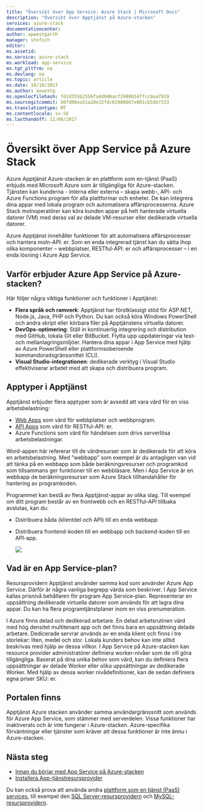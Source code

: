 ```yaml
---
title: "Översikt över App Service: Azure Stack | Microsoft Docs"
description: "Översikt över Apptjänst på Azure-stacken"
services: azure-stack
documentationcenter: 
author: apwestgarth
manager: stefsch
editor: 
ms.assetid: 
ms.service: azure-stack
ms.workload: app-service
ms.tgt_pltfrm: na
ms.devlang: na
ms.topic: article
ms.date: 10/10/2017
ms.author: anwestg
ms.openlocfilehash: fd2d355b2556faddb06acf2998b54ffcc9aa7919
ms.sourcegitcommit: b07d06ea51a20e32fdc61980667e801cb5db7333
ms.translationtype: MT
ms.contentlocale: sv-SE
ms.lasthandoff: 12/08/2017
---
```

# <a name="app-service-on-azure-stack-overview"></a>Översikt över App Service på Azure Stack

Azure Apptjänst Azure-stacken är en plattform som en-tjänst (PaaS) erbjuds med Microsoft Azure som är tillgängliga för Azure-stacken. Tjänsten kan kunderna - interna eller externa – skapa webb-, API- och Azure Functions program för alla plattformar och enheter. De kan integrera dina appar med lokala program och automatisera affärsprocesserna. Azure Stack molnoperatörer kan köra kunden appar på helt hanterade virtuella datorer (VM) med deras val av delade VM-resurser eller dedikerade virtuella datorer.

Azure Apptjänst innehåller funktioner för att automatisera affärsprocesser och hantera moln-API: er. Som en enda integrerad tjänst kan du sätta ihop olika komponenter – webbplatser, RESTful-API: er och affärsprocesser – i en enda lösning i Azure App Service.

## <a name="why-offer-azure-app-service-on-azure-stack"></a>Varför erbjuder Azure App Service på Azure-stacken?

Här följer några viktiga funktioner och funktioner i Apptjänst:
- **Flera språk och ramverk**: Apptjänst har förstklassigt stöd för ASP.NET, Node.js, Java, PHP och Python. Du kan också köra Windows PowerShell och andra skript eller körbara filer på Apptjänstens virtuella datorer.
- **DevOps-optimering**: Ställ in kontinuerlig integrering och distribution med GitHub, lokala Git eller BitBucket. Flytta upp uppdateringar via test- och mellanlagringsmiljöer. Hantera dina appar i App Service med hjälp av Azure PowerShell eller plattformsoberoende kommandoradsgränssnittet (CLI).
- **Visual Studio-integrationen**: dedikerade verktyg i Visual Studio effektiviserar arbetet med att skapa och distribuera program.

## <a name="app-types-in-app-service"></a>Apptyper i Apptjänst

Apptjänst erbjuder flera apptyper som är avsedd att vara värd för en viss arbetsbelastning:

- [Web Apps](https://docs.microsoft.com/azure/app-service-web/app-service-web-overview) som värd för webbplatser och webbprogram.
- [API Apps](https://docs.microsoft.com/azure/app-service-api/app-service-api-apps-why-best-platform) som värd för RESTful-API: er.
- Azure Functions som värd för händelsen som drivs serverlösa arbetsbelastningar.

Word-appen här refererar till de värdresurser som är dedikerade för att köra en arbetsbelastning. Med ”webbapp” som exempel är du antagligen van vid att tänka på en webbapp som både beräkningsresurser och programkod som tillsammans ger funktioner till en webbläsare. Men i App Service är en webbapp de beräkningsresurser som Azure Stack tillhandahåller för hantering av programkoden.

Programmet kan bestå av flera Apptjänst-appar av olika slag. Till exempel om ditt program består av en frontwebb och en RESTful-API tillbaka avslutas, kan du:
- Distribuera båda (klientdel och API) till en enda webbapp
- Distribuera frontend-koden till en webbapp och backend-koden till en API-app.

   ![](media/azure-stack-app-service-overview/image01.png)

## <a name="what-is-an-app-service-plan"></a>Vad är en App Service-plan?

Resursprovidern Apptjänst använder samma kod som använder Azure App Service. Därför är några vanliga begrepp värda som beskriver. I App Service kallas prisnivå behållaren för program App Service-plan. Representerar en uppsättning dedikerade virtuella datorer som används för att lagra dina appar. Du kan ha flera programtjänstplaner inom en viss prenumeration.

I Azure finns delad och dedikerad arbetare. En delad arbetsrutinen värd med hög densitet multitenant app och det finns bara en uppsättning delade arbetare. Dedicerade servrar används av en enda klient och finns i tre storlekar: liten, medel och stor. Lokala kunders behov kan inte alltid beskrivas med hjälp av dessa villkor. I App Service på Azure-stacken kan resource provider administratörer definiera worker-nivåer som de vill göra tillgängliga. Baserat på dina unika behov som värd, kan du definiera flera uppsättningar av delade Worker eller olika uppsättningar av dedikerade Worker. Med hjälp av dessa worker nivådefinitioner, kan de sedan definiera egna priser SKU: er.

## <a name="portal-features"></a>Portalen finns

Apptjänst Azure stacken använder samma användargränssnitt som används för Azure App Service, som stämmer med serverdelen. Vissa funktioner har inaktiverats och är inte fungerar i Azure-stacken. Azure-specifika förväntningar eller tjänster som kräver att dessa funktioner är inte ännu i Azure-stacken.

## <a name="next-steps"></a>Nästa steg


- [Innan du börjar med App Service på Azure-stacken](azure-stack-app-service-before-you-get-started.md)
- [Installera App-tjänstresursprovider](azure-stack-app-service-deploy.md)

Du kan också prova att använda andra [plattform som en tjänst (PaaS) services](azure-stack-tools-paas-services.md), till exempel den [SQL Server-resursprovidern](azure-stack-sql-resource-provider-deploy.md) och [MySQL-resursprovidern](azure-stack-mysql-resource-provider-deploy.md).
